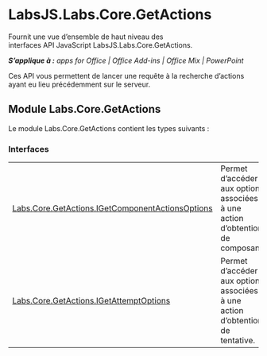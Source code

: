 
# LabsJS.Labs.Core.GetActions
Fournit une vue d’ensemble de haut niveau des interfaces API JavaScript LabsJS.Labs.Core.GetActions.

 _**S’applique à :** apps for Office | Office Add-ins | Office Mix | PowerPoint_

Ces API vous permettent de lancer une requête à la recherche d’actions ayant eu lieu précédemment sur le serveur. 

## Module Labs.Core.GetActions

Le module Labs.Core.GetActions contient les types suivants :


### Interfaces


|||
|:-----|:-----|
|[Labs.Core.GetActions.IGetComponentActionsOptions](../../reference/office-mix/labs.core.getactions.igetcomponentactionsoptions.md)|Permet d’accéder aux options associées à une action d’obtention de composant.|
|[Labs.Core.GetActions.IGetAttemptOptions](../../reference/office-mix/labs.core.getactions.igetattemptoptions.md)|Permet d’accéder aux options associées à une action d’obtention de tentative.|
